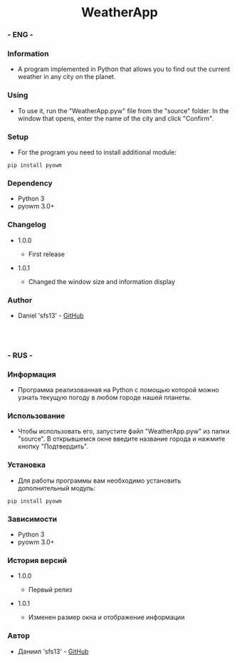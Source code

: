 <h1 align="center">WeatherApp</h1>

### - ENG -

### Information

- A program implemented in Python that allows you to find out the current weather in any city on the planet.

### Using

- To use it, run the "WeatherApp.pyw" file from the "source" folder. In the window that opens, enter the name of the city and click "Confirm".

### Setup

- For the program you need to install additional module:

```
pip install pyowm
```

### Dependency

- Python 3
- pyowm 3.0+

### Changelog

- 1.0.0
  - First release

- 1.0.1
  - Changed the window size and information display

### Author

- Daniel 'sfs13' - <a href="https://github.com/sfs13">GitHub</a>

<br/>
<br/>

### - RUS -

### Информация

- Программа реализованная на Python с помощью которой можно узнать текущую погоду в любом городе нашей планеты.

### Использование

- Чтобы использовать его, запустите файл "WeatherApp.pyw" из папки "source". В открывшемся окне введите название города и нажмите кнопку "Подтвердить".

### Установка

- Для работы программы вам необходимо установить дополнительный модуль:

```
pip install pyowm
```

### Зависимости

- Python 3
- pyowm 3.0+

### История версий

- 1.0.0
  - Первый релиз

- 1.0.1
  - Изменен размер окна и отображение информации

### Автор

- Даниил 'sfs13' - <a href="https://github.com/sfs13">GitHub</a>
